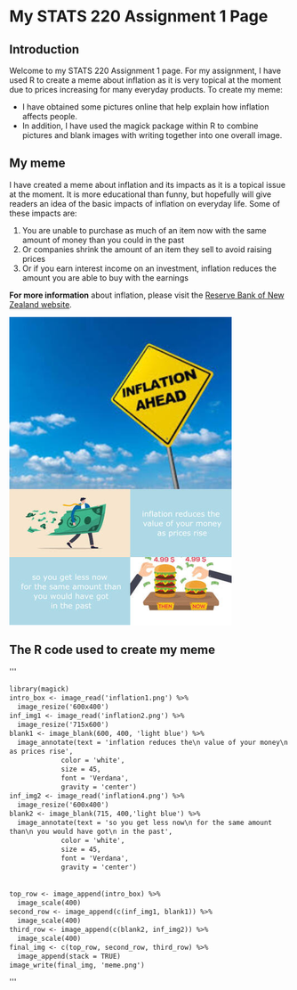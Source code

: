 # My STATS 220 Assignment 1 Page

## Introduction

Welcome to my STATS 220 Assignment 1 page. For my assignment, I have used R to create a meme about inflation as it is very topical at the moment due to prices increasing for many everyday products. To create my meme:

- I have obtained some pictures online that help explain how inflation affects people. 
- In addition, I have used the magick package within R to combine pictures and blank images with writing together into one overall image.

## My meme

I have created a meme about inflation and its impacts as it is a topical issue at the moment. It is more educational than funny, but hopefully will give readers an idea of the basic impacts of inflation on everyday life. Some of these impacts are:

1. You are unable to purchase as much of an item now with the same amount of money than you could in the past
2. Or companies shrink the amount of an item they sell to avoid raising prices
3. Or if you earn interest income on an investment, inflation reduces the amount you are able to buy with the earnings

**For more information** about inflation, please visit the [Reserve Bank of New Zealand website](https://www.rbnz.govt.nz/monetary-policy/inflation).

![](meme.png)

## The R code used to create my meme

'''

    library(magick)
    intro_box <- image_read('inflation1.png') %>%
      image_resize('600x400')
    inf_img1 <- image_read('inflation2.png') %>%
      image_resize('715x600')
    blank1 <- image_blank(600, 400, 'light blue') %>%
      image_annotate(text = 'inflation reduces the\n value of your money\n as prices rise',
                 color = 'white',
                 size = 45,
                 font = 'Verdana',
                 gravity = 'center')
    inf_img2 <- image_read('inflation4.png') %>%
      image_resize('600x400')
    blank2 <- image_blank(715, 400,'light blue') %>%
      image_annotate(text = 'so you get less now\n for the same amount than\n you would have got\n in the past',
                 color = 'white',
                 size = 45,
                 font = 'Verdana',
                 gravity = 'center')
                 

    top_row <- image_append(intro_box) %>%
      image_scale(400)
    second_row <- image_append(c(inf_img1, blank1)) %>%
      image_scale(400)
    third_row <- image_append(c(blank2, inf_img2)) %>%
      image_scale(400)
    final_img <- c(top_row, second_row, third_row) %>%
      image_append(stack = TRUE)
    image_write(final_img, 'meme.png')  
'''
